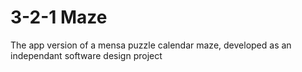 # 3-2-1 Maze
The app version of a mensa puzzle calendar maze, developed as an independant software design project
